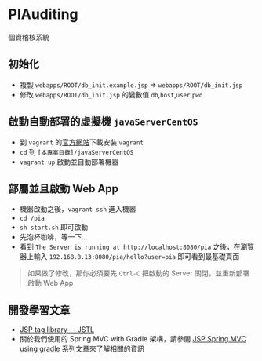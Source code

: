 PIAuditing
==========

個資稽核系統

## 初始化

 * 複製 `webapps/ROOT/db_init.example.jsp` => `webapps/ROOT/db_init.jsp`
 * 修改 `webapps/ROOT/db_init.jsp` 的變數值 `db`,`host`,`user`,`pwd`

## 啟動自動部署的虛擬機 `javaServerCentOS`

 * 到 `vagrant` 的[官方網站](https://www.vagrantup.com/)下載安裝 `vagrant`
 * `cd` 到 `[本專案目錄]/javaServerCentOS`
 * `vagrant up` 啟動並自動部署機器

## 部屬並且啟動 Web App

 * 機器啟動之後，`vagrant ssh` 進入機器
 * `cd /pia`
 * `sh start.sh` 即可啟動
 * 先泡杯咖啡，等一下...
 * 看到 `The Server is running at http://localhost:8080/pia` 之後，在瀏覽器上輸入 `192.168.8.13:8080/pia/hello?user=pia` 即可看到最基礎頁面

> 如果做了修改，那你必須要先 `Ctrl-C` 把啟動的 Server 關閉，並重新部署啟動 Web App

## 開發學習文章

 * [JSP tag library -- JSTL](https://jstl.java.net/)
 * 關於我們使用的 Spring MVC with Gradle 架構，請參閱 [JSP Spring MVC using gradle](http://www.codedata.com.tw/java/java-tutorial-the-3rd-class-3-servlet-jsp/) 系列文章來了解相關的資訊
